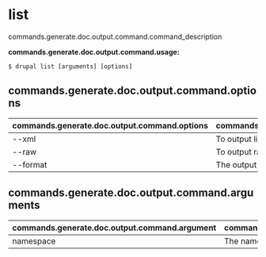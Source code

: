 # list
commands.generate.doc.output.command.command_description

**commands.generate.doc.output.command.usage:**
```
$ drupal list [arguments] [options] 
```

## commands.generate.doc.output.command.options
commands.generate.doc.output.command.options | commands.generate.doc.output.command.details
-------|-------------
--xml | To output list as XML
--raw | To output raw command list
--format | The output format (txt, xml, json, or md)

## commands.generate.doc.output.command.arguments
commands.generate.doc.output.command.argument | commands.generate.doc.output.command.details
---------|-------------
namespace | The namespace name

